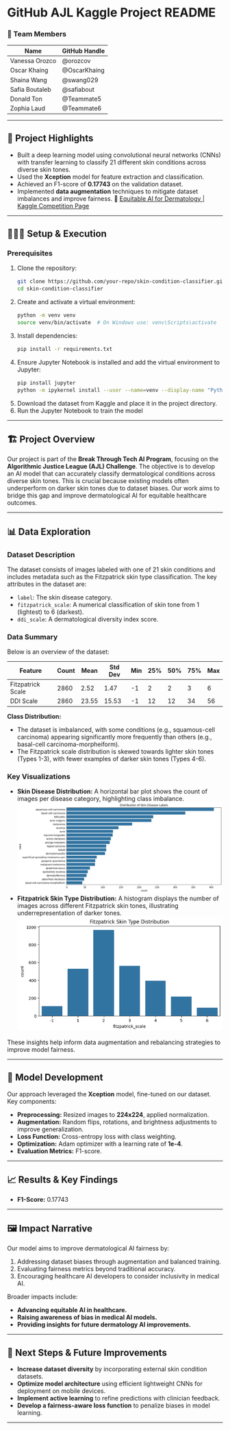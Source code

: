 # GitHub AJL Kaggle Project README

### **👥 Team Members**

| Name       | GitHub Handle |
| ---------- | ------------- |
| Vanessa Orozco | @orozcov    |
| Oscar Khaing | @OscarKhaing    |
| Shaina Wang | @swang029    |
| Safia Boutaleb | @safiabout  |
| Donald Ton | @Teammate5    |
| Zophia Laud | @Teammate6    |

---

## **🎯 Project Highlights**

- Built a deep learning model using convolutional neural networks (CNNs) with transfer learning to classify 21 different skin conditions across diverse skin tones.
- Used the **Xception** model for feature extraction and classification.
- Achieved an F1-score of **0.17743** on the validation dataset.
- Implemented **data augmentation** techniques to mitigate dataset imbalances and improve fairness.
🔗 [Equitable AI for Dermatology | Kaggle Competition Page](https://www.kaggle.com/competitions/bttai-ajl-2025/overview)

---

## **👩🏽‍💻 Setup & Execution**

### **Prerequisites**

1. Clone the repository:
   ```bash
   git clone https://github.com/your-repo/skin-condition-classifier.git
   cd skin-condition-classifier
   ```
2. Create and activate a virtual environment:
   ```bash
   python -m venv venv
   source venv/bin/activate  # On Windows use: venv\Scripts\activate
   ```
3. Install dependencies:
   ```bash
   pip install -r requirements.txt
   ```
4. Ensure Jupyter Notebook is installed and add the virtual environment to Jupyter:
   ```bash
   pip install jupyter
   python -m ipykernel install --user --name=venv --display-name "Python (venv)"
   ```
5. Download the dataset from Kaggle and place it in the project directory.
6. Run the Jupyter Notebook to train the model

---

## **🏗️ Project Overview**

Our project is part of the **Break Through Tech AI Program**, focusing on the **Algorithmic Justice League (AJL) Challenge**. The objective is to develop an AI model that can accurately classify dermatological conditions across diverse skin tones. This is crucial because existing models often underperform on darker skin tones due to dataset biases. Our work aims to bridge this gap and improve dermatological AI for equitable healthcare outcomes.

---

## **📊 Data Exploration**

### **Dataset Description**
The dataset consists of images labeled with one of 21 skin conditions and includes metadata such as the Fitzpatrick skin type classification. The key attributes in the dataset are:
- `label`: The skin disease category.
- `fitzpatrick_scale`: A numerical classification of skin tone from 1 (lightest) to 6 (darkest).
- `ddi_scale`: A dermatological diversity index score.

### **Data Summary**
Below is an overview of the dataset:

| Feature | Count | Mean | Std Dev | Min | 25% | 50% | 75% | Max |
|---------|-------|------|---------|-----|-----|-----|-----|-----|
| Fitzpatrick Scale | 2860 | 2.52 | 1.47 | -1 | 2 | 2 | 3 | 6 |
| DDI Scale | 2860 | 23.55 | 15.53 | -1 | 12 | 12 | 34 | 56 |

**Class Distribution:**
- The dataset is imbalanced, with some conditions (e.g., squamous-cell carcinoma) appearing significantly more frequently than others (e.g., basal-cell carcinoma-morpheiform).
- The Fitzpatrick scale distribution is skewed towards lighter skin tones (Types 1-3), with fewer examples of darker skin tones (Types 4-6).

### **Key Visualizations**
- **Skin Disease Distribution:** A horizontal bar plot shows the count of images per disease category, highlighting class imbalance.
![alt text](image.png)
- **Fitzpatrick Skin Type Distribution:** A histogram displays the number of images across different Fitzpatrick skin tones, illustrating underrepresentation of darker tones.
![alt text](image-1.png)

These insights help inform data augmentation and rebalancing strategies to improve model fairness.

---

## **🧠 Model Development**

Our approach leveraged the **Xception** model, fine-tuned on our dataset. Key components:

- **Preprocessing:** Resized images to **224x224**, applied normalization.
- **Augmentation:** Random flips, rotations, and brightness adjustments to improve generalization.
- **Loss Function:** Cross-entropy loss with class weighting.
- **Optimization:** Adam optimizer with a learning rate of **1e-4**.
- **Evaluation Metrics:** F1-score.

---

## **📈 Results & Key Findings**

- **F1-Score:** 0.17743

---

## **🖼️ Impact Narrative**

Our model aims to improve dermatological AI fairness by:

1. Addressing dataset biases through augmentation and balanced training.
2. Evaluating fairness metrics beyond traditional accuracy.
3. Encouraging healthcare AI developers to consider inclusivity in medical AI.

Broader impacts include:

- **Advancing equitable AI in healthcare.**
- **Raising awareness of bias in medical AI models.**
- **Providing insights for future dermatology AI improvements.**

---

## **🚀 Next Steps & Future Improvements**

- **Increase dataset diversity** by incorporating external skin condition datasets.
- **Optimize model architecture** using efficient lightweight CNNs for deployment on mobile devices.
- **Implement active learning** to refine predictions with clinician feedback.
- **Develop a fairness-aware loss function** to penalize biases in model learning.

---